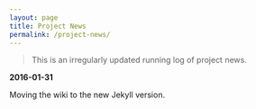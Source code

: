 ```yaml
---
layout: page
title: Project News
permalink: /project-news/
---
```


> This is an irregularly updated running log of project news.

**2016-01-31**

Moving the wiki to the new Jekyll version.